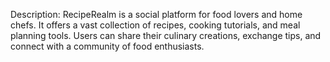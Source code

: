 Description: RecipeRealm is a social platform for food lovers and home chefs. It offers a vast collection of recipes, cooking tutorials, and meal planning tools. Users can share their culinary creations, exchange tips, and connect with a community of food enthusiasts.